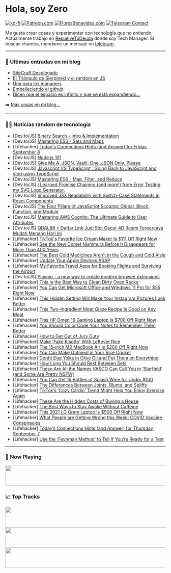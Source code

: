 # Hola, soy Zero

[![ko-fi](https://ko-fi.com/img/githubbutton_sm.svg)](https://ko-fi.com/J3J4N0LUK)
[![Patreon.com](https://img.shields.io/endpoint.svg?url=https%3A%2F%2Fshieldsio-patreon.vercel.app%2Fapi%3Fusername%3Dzerodragon%26type%3Dpatrons&style=for-the-badge)](https://patreon.com/zerodragon)
[![FloresBenavides.com](https://img.shields.io/website?down_message=oops&label=MiBlog&style=for-the-badge&up_message=online&url=https%3A%2F%2Ffloresbenavides.com)](https://floresbenavides.com)
[![Telegram Contact](https://img.shields.io/badge/escr%C3%ADbeme-ZeroDragon-%2326A5E4?style=for-the-badge&logo=telegram)](https://t.me/zerodragon)

Me gusta crear cosas y experimentar con tecnología que no entiendo.
Actualmente trabajo en [ResuelveTuDeuda](http://github.com/resuelve) donde soy Tech Manager.
Si buscas chamba, mandame un mensaje en [telegram](https://t.me/zerodragon).

---

### 📕 Últimas entradas en mi blog
<!-- BLOG-POST-LIST:START -->
- [SiteCraft Desplegado](https://floresbenavides.com/sitecraft-desplegado/)
- [El Triángulo de Sierpinski y el random en JS](https://floresbenavides.com/el-triangulo-de-sierpinski-y-el-random-en-js/)
- [Una para los managers](https://floresbenavides.com/una-para-los-managers/)
- [Embelleciendo el github](https://floresbenavides.com/embelleciendo-el-github/)
- [Dicen que el espacio es infinito y que se está expandiendo…](https://floresbenavides.com/dicen-que-el-espacio-es-infinito-y-que-se-esta-expandiendo/)
<!-- BLOG-POST-LIST:END -->

➡️ [Más cosas en mi blog...](https://floresbenavides.com)

---

### 👨‍💻 Noticias random de tecnología
<!-- TECH-POSTS:START -->
- [Dev.to/JS] [Binary Search - Intro &amp; Implementation](https://dev.to/easewithtuts/binary-search-intro-implementation-2o0n)
- [Dev.to/JS] [Mastering ES6 - Sets and Maps](https://dev.to/easewithtuts/mastering-es6-sets-and-maps-2aj)
- [Lifehacker] [Today&#39;s Connections Hints &lpar;and Answer&rpar; for Friday, September 8](https://lifehacker.com/connections-answer-today-september-8-2023-1850812347)
- [Dev.to/JS] [Node.js 101](https://dev.to/easewithtuts/nodejs-101-32e4)
- [Dev.to/JS] [Give Me A .JSON, Vasili; One .JSON Only, Please](https://dev.to/tythos/give-me-a-json-vasili-one-json-only-please-3kli)
- [Dev.to/JS] [Javascript VS TypeScript : Going Back to JavaScript and stop using TypeScript](https://dev.to/idurar/javascript-vs-typescript-going-back-to-javascript-and-stop-using-typescript-59j5)
- [Dev.to/JS] [Mastering ES6 - Map, Filter, and Reduce](https://dev.to/easewithtuts/mastering-es6-map-filter-and-reduce-3bln)
- [Dev.to/JS] [I Learned Promise Chaining &lpar;and more!&rpar; from Error Testing my SVG Logo Generator.](https://dev.to/jushendhillon9/i-learned-promise-chaining-and-more-from-error-testing-my-svg-logo-generator-3ib8)
- [Dev.to/JS] [Improved JSX Readability with Switch-Case Statements in React Components](https://dev.to/kicksent/improved-jsx-readability-with-switch-case-statements-in-react-components-25f)
- [Dev.to/JS] [The Four Pillars of JavaScript Scoping: Global, Block, Function, and Module](https://dev.to/devlawrence/the-four-pillars-of-javascript-scoping-global-block-function-and-module-4jjg)
- [Dev.to/JS] [Mastering AWS Cognito: The Ultimate Guide to User Attributes](https://dev.to/solancer/mastering-aws-cognito-the-ultimate-guide-to-user-attributes-g2i)
- [Dev.to/JS] [QDAL88 &gt; Daftar Link Judi Slot Gacor 4D Resmi Terpercaya Mudah Menang Hari Ini](https://dev.to/bukanseo/qdal88-daftar-link-judi-slot-gacor-4d-resmi-terpercaya-mudah-menang-hari-ini-88a)
- [Lifehacker] [TikTok&#39;s Favorite Ice Cream Maker Is $111 Off Right Now](https://lifehacker.com/tiktoks-favorite-ice-cream-maker-is-111-off-right-now-1850815066)
- [Lifehacker] [See the New Comet Nishimura Before It Disappears for More Than 400 Years](https://lifehacker.com/see-the-new-comet-nishimura-before-it-disappears-for-mo-1850814988)
- [Lifehacker] [The Best Cold Medicines Aren&#39;t in the Cough and Cold Aisle](https://lifehacker.com/which-cold-medicines-actually-work-1839986137)
- [Lifehacker] [Update Your Apple Devices ASAP](https://lifehacker.com/update-your-apple-devices-asap-1850814960)
- [Lifehacker] [My Favorite Travel Apps for Booking Flights and Surviving the Airport](https://lifehacker.com/best-travel-apps-1850814673)
- [Dev.to/JS] [Plasmo - a new way to create modern browser extensions](https://dev.to/corentinleberre/plasmo-a-new-way-to-create-modern-browser-extensions-19m3)
- [Lifehacker] [This Is the Best Way to Clean Dirty Oven Racks](https://lifehacker.com/the-easiest-way-to-clean-dirty-oven-racks-1850453546)
- [Lifehacker] [You Can Get Microsoft Office and Windows 11 Pro for $55 Right Now](https://lifehacker.com/you-can-get-microsoft-office-and-windows-11-pro-for-55-1850806484)
- [Lifehacker] [This Hidden Setting Will Make Your Instagram Pictures Look Better](https://lifehacker.com/this-hidden-setting-will-make-your-instagram-pictures-l-1850814073)
- [Lifehacker] [This Two-Ingredient Meat Glaze Recipe Is Good on Any Meat](https://lifehacker.com/easy-meat-glaze-recipe-1831618342)
- [Lifehacker] [This HP Omen 16 Gaming Laptop Is $700 Off Right Now](https://lifehacker.com/this-hp-omen-16-gaming-laptop-is-700-off-right-now-1850814359)
- [Lifehacker] [You Should Color Code Your Notes to Remember Them Better](https://lifehacker.com/you-should-color-code-your-notes-to-remember-them-bette-1850814205)
- [Lifehacker] [How to Get Out of Jury Duty](https://lifehacker.com/the-ultimate-guide-to-getting-out-of-jury-duty-1848394904)
- [Lifehacker] [Make &#39;Fake Risotto&#39; With Leftover Rice](https://lifehacker.com/risotto-rice-recipe-1850814101)
- [Lifehacker] [The 15-inch M2 MacBook Air Is $200 Off Right Now](https://lifehacker.com/the-15-inch-m2-macbook-air-is-200-off-right-now-1850813742)
- [Lifehacker] [You Can Make Oatmeal in Your Rice Cooker](https://lifehacker.com/rice-cooker-oatmeal-1849360455)
- [Lifehacker] [Confit Egg Yolks in Olive Oil and Put Them on Everything](https://lifehacker.com/confit-egg-yolks-in-olive-oil-and-put-them-on-everythin-1850813785)
- [Lifehacker] [How Long You Should Rest Between Sets](https://lifehacker.com/how-long-you-should-rest-between-sets-1850810654)
- [Lifehacker] [These Are All the Names VASCO Can Call You in ‘Starfield’ &lpar;and Some Are Pretty NSFW&rpar;](https://lifehacker.com/all-the-names-vasco-can-call-you-in-starfield-1850812629)
- [Lifehacker] [You Can Get 15 Bottles of Splash Wine for Under $100](https://lifehacker.com/you-can-get-15-bottles-of-splash-wine-for-under-100-1850806284)
- [Lifehacker] [The Differences Between Joints, Blunts, and Spliffs](https://lifehacker.com/the-differences-between-joints-blunts-and-spliffs-1850811382)
- [Lifehacker] [TikTok’s ‘Cozy Cardio’ Trend Might Help You Enjoy Exercise Again](https://lifehacker.com/tiktok-s-cozy-cardio-trend-might-help-you-enjoy-exerc-1850811679)
- [Lifehacker] [These Are the Hidden Costs of Buying a House](https://lifehacker.com/all-the-hidden-unexpected-costs-of-buying-a-home-1758138500)
- [Lifehacker] [The Best Ways to Stay Awake Without Caffeine](https://lifehacker.com/the-best-ways-to-stay-awake-without-caffeine-1850811230)
- [Lifehacker] [This 2021 LG Gram Laptop Is $500 Off Right Now](https://lifehacker.com/this-2021-lg-gram-laptop-is-500-off-right-now-1850792867)
- [Lifehacker] [What People are Getting Wrong this Week: COVID Vaccine Conspiracies](https://lifehacker.com/covid-vaccine-conspiracies-1850810502)
- [Lifehacker] [Today’s Connections Hints &lpar;and Answer&rpar; for Thursday, September 7](https://lifehacker.com/connections-answer-today-september-7-2023-1850807719)
- [Lifehacker] [Use the ‘Feynman Method’ to Tell If You’re Ready for a Test](https://lifehacker.com/use-the-feynman-method-to-study-1850809398)<!-- TECH-POSTS:END -->

---

### 🎵 Now Playing
<a href="https://spotify-now-playing-dun.vercel.app/now-playing?open"><img src="https://spotify-now-playing-dun.vercel.app/now-playing" width="540" height="64"></a>

### 📈 Top Tracks
<a href="https://spotify-now-playing-dun.vercel.app/top-tracks?i=1&open"><img src="https://spotify-now-playing-dun.vercel.app/top-tracks?i=1" width="540" height="64"></a>
<a href="https://spotify-now-playing-dun.vercel.app/top-tracks?i=2&open"><img src="https://spotify-now-playing-dun.vercel.app/top-tracks?i=2" width="540" height="64"></a>
<a href="https://spotify-now-playing-dun.vercel.app/top-tracks?i=3&open"><img src="https://spotify-now-playing-dun.vercel.app/top-tracks?i=3" width="540" height="64"></a>
